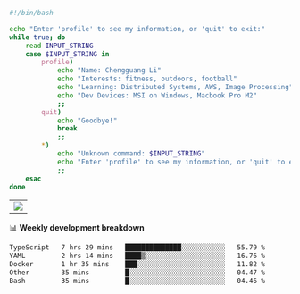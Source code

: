 ```bash
#!/bin/bash

echo "Enter 'profile' to see my information, or 'quit' to exit:"
while true; do
    read INPUT_STRING
    case $INPUT_STRING in
        profile)
            echo "Name: Chengguang Li"
            echo "Interests: fitness, outdoors, football"
            echo "Learning: Distributed Systems, AWS, Image Processing"
            echo "Dev Devices: MSI on Windows, Macbook Pro M2"
            ;;
        quit)
            echo "Goodbye!"
            break
            ;;
        *)
            echo "Unknown command: $INPUT_STRING"
            echo "Enter 'profile' to see my information, or 'quit' to exit:"
            ;;
    esac
done

```

<!--Contribution Graph-->
<table>
  <tr>
    <td>
      <picture>
        <source media="(prefers-color-scheme: light)" srcset="https://github-readme-activity-graph.vercel.app/graph?username=chengguang-li&theme=xcode&bg_color=FF000000&color=000000&hide_border=true" />
        <img src="https://github-readme-activity-graph.vercel.app/graph?username=chengguang-li&theme=xcode&bg_color=FF000000&hide_border=true" />
      </picture>
  </tr>
</table>

📊 **Weekly development breakdown**

<!--START_SECTION:waka-->

```txt
TypeScript   7 hrs 29 mins   ██████████████░░░░░░░░░░░   55.79 %
YAML         2 hrs 14 mins   ████▒░░░░░░░░░░░░░░░░░░░░   16.76 %
Docker       1 hr 35 mins    ███░░░░░░░░░░░░░░░░░░░░░░   11.82 %
Other        35 mins         █░░░░░░░░░░░░░░░░░░░░░░░░   04.47 %
Bash         35 mins         █░░░░░░░░░░░░░░░░░░░░░░░░   04.46 %
```

<!--END_SECTION:waka-->

